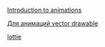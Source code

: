 


[Introduction to animations](https://developer.android.com/develop/ui/views/animations/overview)

[Для анимаций vector drawable](https://shapeshifter.design/)

[lottie](https://lottiefiles.com/)